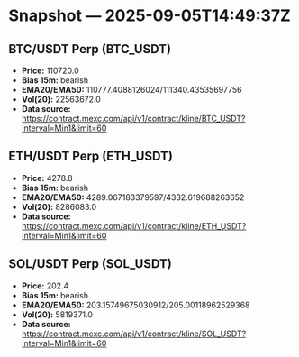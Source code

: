 # Snapshot — 2025-09-05T14:49:37Z

## BTC/USDT Perp (BTC_USDT)
- **Price:** 110720.0
- **Bias 15m:** bearish
- **EMA20/EMA50:** 110777.4088126024/111340.43535697756
- **Vol(20):** 22563672.0
- **Data source:** https://contract.mexc.com/api/v1/contract/kline/BTC_USDT?interval=Min1&limit=60

## ETH/USDT Perp (ETH_USDT)
- **Price:** 4278.8
- **Bias 15m:** bearish
- **EMA20/EMA50:** 4289.067183379597/4332.619688263652
- **Vol(20):** 8286083.0
- **Data source:** https://contract.mexc.com/api/v1/contract/kline/ETH_USDT?interval=Min1&limit=60

## SOL/USDT Perp (SOL_USDT)
- **Price:** 202.4
- **Bias 15m:** bearish
- **EMA20/EMA50:** 203.15749675030912/205.00118962529368
- **Vol(20):** 5819371.0
- **Data source:** https://contract.mexc.com/api/v1/contract/kline/SOL_USDT?interval=Min1&limit=60
